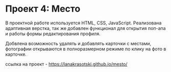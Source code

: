 # Проект 4: Место

В проектной работе используется HTML, CSS, JavaScript.
Реализована адаптивная верстка, так же добавлен функционал для открытия поп-апа и работы формы редактирования профиля.

Добвлена возможность удалять и добавлять карточки с местами, фотографии открываются в полноразмерном режиме по клику на фото в карточке. 

ссылка на проект - https://lanakrasotski.github.io/mesto/